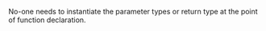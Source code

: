 No-one needs to instantiate the parameter types or return type at the point of function declaration.